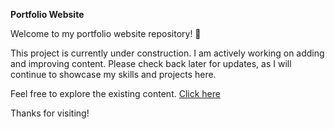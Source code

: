 **Portfolio Website**

Welcome to my portfolio website repository! 🚧

This project is currently under construction. I am actively working on adding and improving content. Please check back later for updates, as I will continue to showcase my skills and projects here.

Feel free to explore the existing content. [Click here](https://tadyboii.github.io/profile)

Thanks for visiting!
